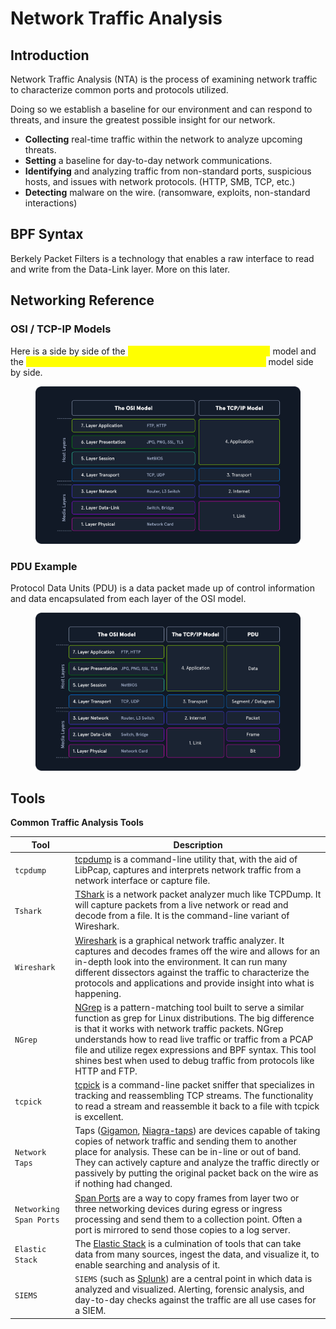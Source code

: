 # Network Traffic Analysis

## Introduction

Network Traffic Analysis (NTA) is the process of examining network traffic to characterize common ports and protocols utilized.

Doing so we establish a baseline for our environment and can respond to threats, and insure the greatest possible insight for our network.

* **Collecting** real-time traffic within the network to analyze upcoming threats.
* **Setting** a baseline for day-to-day network communications.
* **Identifying** and analyzing traffic from non-standard ports, suspicious hosts, and issues with network protocols. (HTTP, SMB, TCP, etc.)
* **Detecting** malware on the wire. (ransomware, exploits, non-standard interactions)

## BPF Syntax

Berkely Packet Filters is a technology that enables a raw interface to read and write from the Data-Link layer. More on this later.

## Networking Reference

### OSI / TCP-IP Models

Here is a side by side of the <mark style="color:yellow;">**Open Systems Interconnect (OSI)**</mark> model and the <mark style="color:yellow;">Transmission Control Protocol - Internet Protocol (TCP-IP)</mark> model side by side.

<figure><img src="../../.gitbook/assets/image (1) (1) (1) (1) (1).png" alt=""><figcaption></figcaption></figure>

### PDU Example

Protocol Data Units (PDU) is a data packet made up of control information and data encapsulated from each layer of the OSI model.&#x20;

<figure><img src="../../.gitbook/assets/image (5) (1).png" alt=""><figcaption></figcaption></figure>

## Tools

**Common Traffic Analysis Tools**

| **Tool**                | **Description**                                                                                                                                                                                                                                                                                                                                                                                                 |
| ----------------------- | --------------------------------------------------------------------------------------------------------------------------------------------------------------------------------------------------------------------------------------------------------------------------------------------------------------------------------------------------------------------------------------------------------------- |
| `tcpdump`               | [tcpdump](https://www.tcpdump.org/) is a command-line utility that, with the aid of LibPcap, captures and interprets network traffic from a network interface or capture file.                                                                                                                                                                                                                                  |
| `Tshark`                | [TShark](https://www.wireshark.org/docs/man-pages/tshark.html) is a network packet analyzer much like TCPDump. It will capture packets from a live network or read and decode from a file. It is the command-line variant of Wireshark.                                                                                                                                                                         |
| `Wireshark`             | [Wireshark](https://www.wireshark.org/) is a graphical network traffic analyzer. It captures and decodes frames off the wire and allows for an in-depth look into the environment. It can run many different dissectors against the traffic to characterize the protocols and applications and provide insight into what is happening.                                                                          |
| `NGrep`                 | [NGrep](https://github.com/jpr5/ngrep) is a pattern-matching tool built to serve a similar function as grep for Linux distributions. The big difference is that it works with network traffic packets. NGrep understands how to read live traffic or traffic from a PCAP file and utilize regex expressions and BPF syntax. This tool shines best when used to debug traffic from protocols like HTTP and FTP.  |
| `tcpick`                | [tcpick](http://tcpick.sourceforge.net/index.php?p=home.inc) is a command-line packet sniffer that specializes in tracking and reassembling TCP streams. The functionality to read a stream and reassemble it back to a file with tcpick is excellent.                                                                                                                                                          |
| `Network Taps`          | Taps ([Gigamon](https://www.gigamon.com/), [Niagra-taps](https://www.niagaranetworks.com/products/network-tap)) are devices capable of taking copies of network traffic and sending them to another place for analysis. These can be in-line or out of band. They can actively capture and analyze the traffic directly or passively by putting the original packet back on the wire as if nothing had changed. |
| `Networking Span Ports` | [Span Ports](https://en.wikipedia.org/wiki/Port\_mirroring) are a way to copy frames from layer two or three networking devices during egress or ingress processing and send them to a collection point. Often a port is mirrored to send those copies to a log server.                                                                                                                                         |
| `Elastic Stack`         | The [Elastic Stack](https://www.elastic.co/elastic-stack) is a culmination of tools that can take data from many sources, ingest the data, and visualize it, to enable searching and analysis of it.                                                                                                                                                                                                            |
| `SIEMS`                 | `SIEMS` (such as [Splunk](https://www.splunk.com/en\_us)) are a central point in which data is analyzed and visualized. Alerting, forensic analysis, and day-to-day checks against the traffic are all use cases for a SIEM.                                                                                                                                                                                    |
